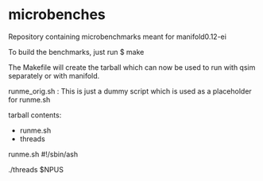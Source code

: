 # microbenches
Repository containing microbenchmarks meant for manifold0.12-ei

To build the benchmarks, just run 
$ make

The Makefile will create the tarball which can now be used to run with qsim separately or with manifold.

runme_orig.sh : This is just a dummy script which is used as a placeholder for runme.sh

tarball contents: 
- runme.sh
- threads

runme.sh
#!/sbin/ash

./threads $NPUS



